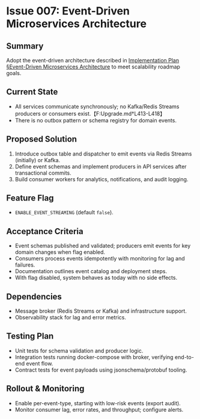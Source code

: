 # Issue 007: Event-Driven Microservices Architecture

## Summary
Adopt the event-driven architecture described in [Implementation Plan §Event-Driven Microservices Architecture](../IMPLEMENTATION_PLAN.md#event-driven-microservices-architecture) to meet scalability roadmap goals.

## Current State
- All services communicate synchronously; no Kafka/Redis Streams producers or consumers exist.【F:Upgrade.md†L413-L418】
- There is no outbox pattern or schema registry for domain events.

## Proposed Solution
1. Introduce outbox table and dispatcher to emit events via Redis Streams (initially) or Kafka.
2. Define event schemas and implement producers in API services after transactional commits.
3. Build consumer workers for analytics, notifications, and audit logging.

## Feature Flag
- `ENABLE_EVENT_STREAMING` (default `false`).

## Acceptance Criteria
- Event schemas published and validated; producers emit events for key domain changes when flag enabled.
- Consumers process events idempotently with monitoring for lag and failures.
- Documentation outlines event catalog and deployment steps.
- With flag disabled, system behaves as today with no side effects.

## Dependencies
- Message broker (Redis Streams or Kafka) and infrastructure support.
- Observability stack for lag and error metrics.

## Testing Plan
- Unit tests for schema validation and producer logic.
- Integration tests running docker-compose with broker, verifying end-to-end event flow.
- Contract tests for event payloads using jsonschema/protobuf tooling.

## Rollout & Monitoring
- Enable per-event-type, starting with low-risk events (export audit).
- Monitor consumer lag, error rates, and throughput; configure alerts.
